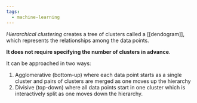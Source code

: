 ```yaml
---
tags:
  - machine-learning
---
```

*Hierarchical clustering* creates a tree of clusters called a [[dendogram]], which represents the relationships among the data points.

**It does not require specifying the number of clusters in advance**.

It can be approached in two ways: 
1. Agglomerative (bottom-up) where each data point starts as a single cluster and pairs of clusters are merged as one moves up the hierarchy
2. Divisive (top-down) where all data points start in one cluster which is interactively split as one moves down the hierarchy.